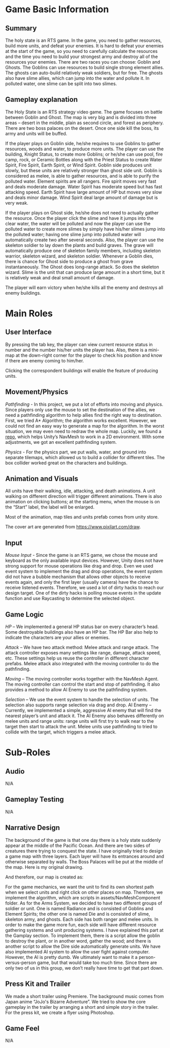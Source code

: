 # Game Basic Information #

## Summary ##

The holy state is an RTS game. In the game, you need to gather resources, build more units, and defeat your enemies. It is hard to defeat your enemies at the start of the game, so you need to carefully calculate the resources and the time you need to build your strongest army and destroy all of the resources your enemies. There are two races you can choose: Goblin and Ghosts. The Goblins can use resources to build single strong element allies. The ghosts can auto-build relatively weak soldiers, but for free. The ghosts also have slime allies, which can jump into the water and pollute it. In polluted water, one slime can be split into two slimes.

## Gameplay explanation ##

The Holy State is an RTS strategy video game. The game focuses on battle between Goblin and Ghost. The map is very big and is divided into three areas – desert in the middle, plain as second circle, and forest as periphery. There are two boss palaces on the desert. Once one side kill the boss, its army and units will be buffed. 

If the player plays on Goblin side, he/she requires to use Goblins to gather resources, woods and water, to produce more units. The player can use the building, Knight Status, to create more Goblins; or he/she can use pool, fire camp, rock, or Ceramic Bottles along with the Priest Status to create Water Spirit, Fire Spirit, Earth Spirit, or Wind Spirit. Goblin side produces unit slowly, but these units are relatively stronger than ghost side unit. Goblin is considered as melee, is able to gather resources, and is able to purify the polluted water. Element spirits are all rangers. Fire spirit moves very fast and deals moderate damage. Water Spirit has moderate speed but has fast attacking speed. Earth Spirit have large amount of HP but moves very slow and deals minor damage. Wind Spirit deal large amount of damage but is very weak.

If the player plays on Ghost side, he/she does not need to actually gather the resource. Once the player click the slime and have it jumps into the clear water, the water will be polluted and now the player can use the polluted water to create more slimes by simply have his/her slimes jump into the polluted water; having one slime jump into polluted water will automatically create two after several seconds. Also, the player can use the skeleton soldier to lay down the plants and build graves. The grave will automatically produce one of skeleton family members, including skeleton warrior, skeleton wizard, and skeleton soldier. Whenever a Goblin dies, there is chance for Ghost side to produce a ghost from grave instantaneously. The Ghost does long-range attack. So does the skeleton wizard. Slime is the unit that can produce large amount in a short time, but it is relatively weak and deal small amount of damage.

The player will earn victory when he/she kills all the enemy and destroys all enemy buildings. 

# Main Roles #

## User Interface

By pressing the tab key, the player can view current resource status in number and the number his/her units the player has. Also, there is a mini-map at the down-right corner for the player to check his position and know if there are enemy coming to him/her.

Clicking the correspondent buildings will enable the feature of producing units.


## Movement/Physics

*Pathfinding* - In this project, we put a lot of efforts into moving and physics. Since players only use the mouse to set the destination of the allies, we need a pathfinding algorithm to help allies find the right way to destination. First, we tried A* Algorithm; the algorithm works excellent. However, we could not find an easy way to generate a map for the algorithm. In the worst situation, we may even need to redraw the whole map. Luckily, we found a [repo](https://github.com/h8man/NavMeshPlus), which helps Unity’s NavMesh to work in a 2D environment. With some adjustments, we got an excellent pathfinding system. 

*Physics* - For the physics part, we put walls, water, and ground into separate tilemaps, which allowed us to build a collider for different tiles. The box collider worked great on the characters and buildings. 


## Animation and Visuals

All units have their walking, idle, attacking, and death animations. A unit walking on different direction will trigger different animations. There is also animation on clicking buttons; at the starting menu, when the mouse is on the “Start” label, the label will be enlarged.

Most of the animation, map tiles and units prefab comes from unity store.

The cover art are generated from https://www.pixilart.com/draw.

## Input

*Mouse Input* - Since the game is an RTS game, we chose the mouse and keyboard as the only available input devices. However, Unity does not have strong support for mouse operations like drag and drop. Even we used event system to implement the drag and drop operations, the event system did not have a bubble mechanism that allows other objects to receive events again, and only the first layer (usually camera) have the chance to receive listened events. Therefore, we used a lot of dirty hacks to reach our design target. One of the dirty hacks is polling mouse events in the update function and use Raycasting to determine the selected object. 

## Game Logic

*HP* – We implemented a general HP status bar on every character’s head. Some destroyable buildings also have an HP bar. The HP Bar also help to indicate the characters are your allies or enemies. 

*Attack* – We have two attack method: Melee attack and range attack. The attack controller exposes many settings like range, damage, attack speed, etc. These settings help us reuse the controller in different character prefabs. Melee attack also integrated with the moving controller to do the pathfinding. 

*Moving* – The moving controller works together with the NavMesh Agent. The moving controller can control the start and stop of pathfinding. It also provides a method to allow AI Enemy to use the pathfinding system.

*Selection* – We use the event system to handle the selection of units. The selection also supports range selection via drag and drop. 
AI Enemy – Currently, we implemented a simple, aggressive AI enemy that will find the nearest player’s unit and attack it. The AI Enemy also behaves differently on melee units and range units: range units will first try to walk near to the target then start to attack the unit. Melee units use pathfinding to tried to collide with the target, which triggers a melee attack.


# Sub-Roles

## Audio

N/A

## Gameplay Testing

N/A

## Narrative Design

The background of the game is that one day there is a holy state suddenly appear at the middle of the Pacific Ocean. And there are two sides of creatures there trying to conquest the state. 
I have originally tried to design a game map with three layers. Each layer will have its entrances around and otherwise separated by walls. The Boss Palaces will be put at the middle of the map. Here is my original drawing.
 
And therefore, our map is created as:
 
For the game mechanics, we want the unit to find its own shortest path when we select units and right click on other places on map. Therefore, we implement the algorithm, which are scripts in assets/NavMeshComponent folder.
As for the Arms System, we decided to have two different groups of soldier or unit. One is named Radiance and is consisted of Goblins and Element Spirits; the other one is named Die and is consisted of slime, skeleton army, and ghosts. Each side has both ranger and melee units.
In order to make the game more fun, each side will have different resource gathering systems and unit producing systems. I have explained this part at the Gamplay section. To implement them, there is a script allow the goblin to destroy the plant, or in another word, gather the wood; and there is another script to allow the Dire side automatically generate units.
We have also implemented AI system to allow the user fight against computer. However, the AI is pretty dumb. We ultimately want to make it a person-versus-person game, but that would take too much time. Since there are only two of us in this group, we don’t really have time to get that part down.

## Press Kit and Trailer

We made a short trailer using Premiere. The background music comes from Japan anime “JoJo's Bizarre Adventure”. We tried to show the core gameplay in the trailer by arranging a short and simple story in the trailer. For the press kit, we create a flyer using Photoshop.


## Game Feel

N/A
